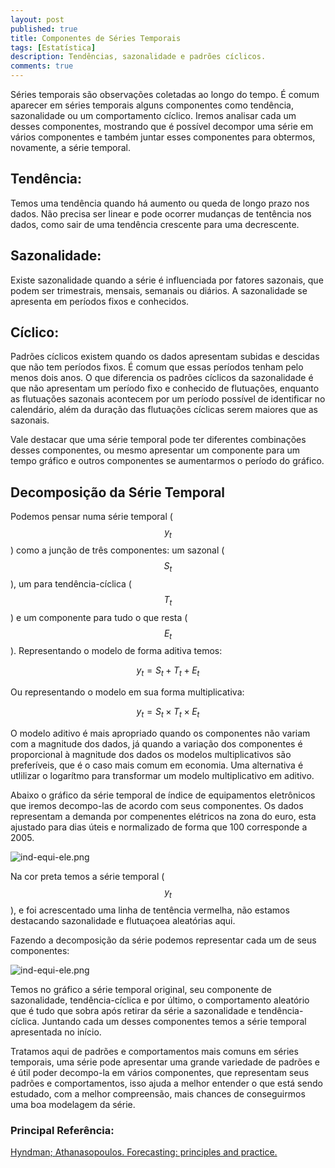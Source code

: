 ```yaml
---
layout: post
published: true
title: Componentes de Séries Temporais
tags: [Estatística]
description: Tendências, sazonalidade e padrões cíclicos.
comments: true
---
```

Séries temporais são observações coletadas ao longo do tempo. É comum aparecer em séries temporais alguns componentes como tendência, sazonalidade ou um comportamento cíclico. Iremos analisar cada um desses componentes, mostrando que é possível decompor uma série em vários componentes e também juntar esses componentes para obtermos, novamente, a série temporal.  
## Tendência: 

Temos uma tendência quando há aumento ou queda de longo prazo nos dados. Não precisa ser linear e pode ocorrer mudanças de tentência nos dados, como sair de uma tendência crescente para uma decrescente.  
## Sazonalidade:

Existe sazonalidade quando a série é influenciada por fatores sazonais, que podem ser trimestrais, mensais, semanais ou diários. A sazonalidade se apresenta em períodos fixos e conhecidos.  
## Cíclico:  

Padrões cíclicos existem quando os dados apresentam subidas e descidas que não tem períodos fixos. É comum que essas períodos tenham pelo menos dois anos. O que diferencia os padrões cíclicos da sazonalidade é que não apresentam um período fixo e conhecido de flutuações, enquanto  as flutuações sazonais acontecem por um período possível de identificar no calendário, além da duração das flutuações cíclicas serem maiores que as sazonais.  

Vale destacar que uma série temporal pode ter diferentes combinações desses componentes, ou mesmo apresentar um componente para um tempo gráfico e outros componentes se aumentarmos o período do gráfico.  
## Decomposição da Série Temporal

Podemos pensar numa série temporal ($$y_{t}$$) como a junção de três componentes: um sazonal  ($$S_{t}$$), um para tendência-cíclica ($$T_{t}$$) e um componente para tudo o que resta ($$E_{t}$$). Representando o modelo de forma aditiva temos:

$$ y_{t}=S_{t}+T_{t}+E_{t} $$

Ou representando o modelo em sua forma multiplicativa:

$$ y_{t}=S_{t} \times T_{t} \times E_{t} $$

O modelo aditivo é mais apropriado quando os componentes não variam com a magnitude dos dados, já quando a variação dos componentes é proporcional à magnitude dos dados os modelos multiplicativos são preferíveis, que é o caso mais comum em economia. Uma alternativa é utlilizar o logarítmo para transformar um modelo multiplicativo em aditivo.

Abaixo o gráfico da série temporal de índice de equipamentos eletrônicos que iremos decompo-las de acordo com seus componentes. Os dados representam a demanda por compenentes elétricos na zona do euro, esta ajustado para dias úteis e normalizado de forma que 100 corresponde a 2005.

![ind-equi-ele.png]({{site.baseurl}}/assets/img/ind-equi-ele.png)  

Na cor preta temos a série temporal ($$ y_{t} $$), e foi acrescentado uma linha de tentência vermelha, não estamos destacando  sazonalidade e flutuaçoea aleatórias aqui.

Fazendo a decomposição da série podemos representar cada um de seus componentes:

![ind-equi-ele.png]({{site.baseurl}}/assets/img/comp-series.png)  

Temos no gráfico a série temporal original, seu componente de sazonalidade, tendência-cíclica e por último, o comportamento aleatório que é tudo que sobra após retirar da série a sazonalidade e tendência-cíclica. Juntando cada um  desses componentes temos a série temporal apresentada no início.

Tratamos aqui de padrões e comportamentos mais comuns em séries temporais, uma série pode apresentar uma grande variedade de padrões e é útil poder decompo-la em vários componentes, que representam seus padrões e comportamentos, isso ajuda a melhor entender o que está sendo estudado, com a melhor compreensão, mais chances de conseguirmos uma boa modelagem da série.

### Principal Referência:  
[Hyndman; Athanasopoulos. Forecasting: principles and practice.](https://www.otexts.org/book/fpp)  
